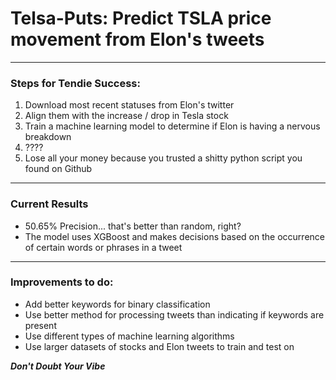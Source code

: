 # Telsa-Puts: Predict TSLA price movement from Elon's tweets

-----

### Steps for Tendie Success:

1. Download most recent statuses from Elon's twitter
2. Align them with the increase / drop in Tesla stock
3. Train a machine learning model to determine if Elon is having a nervous breakdown
4. ????
5. Lose all your money because you trusted a shitty python script you found on Github

------
### Current Results
- 50.65% Precision... that's better than random, right?
- The model uses XGBoost and makes decisions based on the occurrence of certain words or phrases in a tweet

------
### Improvements to do:

 - Add better keywords for binary classification
 - Use better method for processing tweets than indicating if keywords are present
 - Use different types of machine learning algorithms
 - Use larger datasets of stocks and Elon tweets to train and test on




***Don't Doubt Your Vibe***
